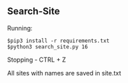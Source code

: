## Search-Site
Running:
```
$pip3 install -r requirements.txt
$python3 search_site.py 16
```

Stopping - CTRL + Z

All sites with names are saved in site.txt
